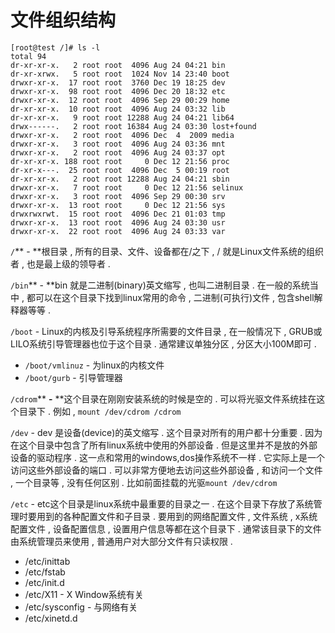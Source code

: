 # 文件组织结构

```
[root@test /]# ls -l
total 94
dr-xr-xr-x.   2 root root  4096 Aug 24 04:21 bin
dr-xr-xrwx.   5 root root  1024 Nov 14 23:40 boot
drwxr-xr-x.  17 root root  3760 Dec 19 18:25 dev
drwxr-xr-x.  98 root root  4096 Dec 20 18:32 etc
drwxr-xr-x.  12 root root  4096 Sep 29 00:29 home
dr-xr-xr-x.  10 root root  4096 Aug 24 03:32 lib
dr-xr-xr-x.   9 root root 12288 Aug 24 04:21 lib64
drwx------.   2 root root 16384 Aug 24 03:30 lost+found
drwxr-xr-x.   2 root root  4096 Dec  4  2009 media
drwxr-xr-x.   3 root root  4096 Aug 24 03:36 mnt
drwxr-xr-x.   2 root root  4096 Aug 24 03:37 opt
dr-xr-xr-x. 188 root root     0 Dec 12 21:56 proc
dr-xr-x---.  25 root root  4096 Dec  5 00:19 root
dr-xr-xr-x.   2 root root 12288 Aug 24 04:21 sbin
drwxr-xr-x.   7 root root     0 Dec 12 21:56 selinux
drwxr-xr-x.   3 root root  4096 Sep 29 00:30 srv
drwxr-xr-x.  13 root root     0 Dec 12 21:56 sys
drwxrwxrwt.  15 root root  4096 Dec 21 01:03 tmp
drwxr-xr-x.  13 root root  4096 Aug 24 03:30 usr
drwxr-xr-x.  22 root root  4096 Aug 24 03:33 var
```

`/`** - **根目录 , 所有的目录、文件、设备都在/之下 , / 就是Linux文件系统的组织者 , 也是最上级的领导者 .

`/bin`** - **bin 就是二进制\(binary\)英文缩写 , 也叫二进制目录 . 在一般的系统当中 , 都可以在这个目录下找到linux常用的命令 , 二进制\(可执行\)文件 , 包含shell解释器等等 .

`/boot` - Linux的内核及引导系统程序所需要的文件目录 , 在一般情况下 , GRUB或LILO系统引导管理器也位于这个目录 . 通常建议单独分区 , 分区大小100M即可 . 

* `/boot/vmlinuz` - 为linux的内核文件
* `/boot/gurb` - 引导管理器

`/cdrom`** **-** **这个目录在刚刚安装系统的时候是空的 . 可以将光驱文件系统挂在这个目录下 . 例如 , `mount /dev/cdrom /cdrom`

`/dev` - dev 是设备\(device\)的英文缩写 . 这个目录对所有的用户都十分重要 . 因为在这个目录中包含了所有linux系统中使用的外部设备 . 但是这里并不是放的外部设备的驱动程序 . 这一点和常用的windows,dos操作系统不一样 . 它实际上是一个访问这些外部设备的端口 . 可以非常方便地去访问这些外部设备 , 和访问一个文件 , 一个目录等 , 没有任何区别 . 比如前面挂载的光驱`mount /dev/cdrom`

`/etc` - etc这个目录是linux系统中最重要的目录之一 . 在这个目录下存放了系统管理时要用到的各种配置文件和子目录 . 要用到的网络配置文件 , 文件系统 , x系统配置文件 , 设备配置信息 , 设置用户信息等都在这个目录下 . 通常该目录下的文件由系统管理员来使用 , 普通用户对大部分文件有只读权限 . 

* /etc/inittab
* /etc/fstab
* /etc/init.d
* /etc/X11 - X Window系统有关
* /etc/sysconfig - 与网络有关
* /etc/xinetd.d





